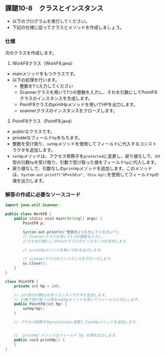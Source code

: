 ## 課題10-8　クラスとインスタンス

- 以下のプログラムを実行してください。
- 下記の仕様に従ってクラスとメソッドを作成しましょう。

### 仕様

次のクラスを作成します。

1. WorkF8クラス（WorkF8.java）
- mainメソッドをもつクラスです。
- 以下の処理を行います。
	- 整数を1つ入力してください
	- Scannerクラスを用いて1つの整数を入力し、それを引数にしてPointF8クラスのインスタンスを生成します。
	- PointF8クラスのprintHpメソッドを用いてHPを出力します。
	- scannerクラスのインスタンスをクローズします。

2. PointF8クラス（PointF8.java）
- publicなクラスです。
- privateなフィールド`hp`をもちます。
- 整数を受け取り、`setHp`メソッドを使用してフィールドに代入するコンストラクタを追加します。
- `setHp`メソッドは、アクセス修飾子を`protected`に変更し、戻り値なしで、int型の引数`hp`を受け取り、引数で受け取った値をフィールド`hp`に代入します。
- 戻り値なしで、引数なしの`printHp`メソッドを追加します。このメソッドは、`System.out.printf("HP=%3d\n", this.hp);`を使用してフィールド`hp`の値を出力します。

### 解答の作成に必要なソースコード

```java
import java.util.Scanner;

public class WorkF8 {
    public static void main(String[] args) {
        PointF8 p;

        System.out.println("整数を1つ入力してください");
        // Scannerクラスを用いて1つの整数を入力し、
        //それを引数にしてPointクラスのインスタンスを生成します。

        // printHpメソッドを用いてHPを出力します。

        // scannerクラスのインスタンスをクローズします。
        sc.close();
    }
}

class PointF8 {
    private int hp = 100;

    // int型の引数hpを持つコンストラクタを追加します。
    // 引数で受け取った値をsetHpメソッドを用いてフィールドに代入します。
    public PointF8(int hp) {
        setHp(hp);
    }

    // アクセス修飾子をprotectedに変更してsetHpメソッドを追加します。


    // `printHp`メソッドはフィールド`hp`の値を出力します。
    public void printHp() {
    }
}
```
